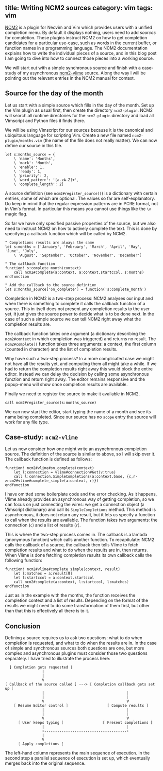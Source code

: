 title: Writing NCM2 sources
category: vim
tags: vim
---

[NCM2] is a plugin for Neovim and Vim which provides users with a unified
completion menu. By default it displays nothing, users need to add *sources*
for completion. These plugins instruct NCM2 on how to get completion candidates
for a particular use-case, such as words in the current buffer, or function
names in a programming language. The NCM2 documentation explains how to write
the individual pieces of a source, and in this blog post I am going to dive
into how to connect those pieces into a working source.

We will start out with a simple synchronous source and finish with a case-study
of my asynchronous [ncm2-vlime] source. Along the way I will be pointing out
the relevant entries in the NCM2 manual for context.


## Source for the day of the month

Let us start with a simple source which fills in the day of the month. Set up
the Vim plugin as usual first, then create the directory `ncm2-plugin`. NCM2
will search all runtime directories for the `ncm2-plugin` directory and load
all Vimscript and Python files it finds there.

We will be using Vimscript for our sources because it is the canonical and
ubiquitous language for scripting Vim. Create a new file named
`ncm2-plugin/months.vim` (the name of the file does not really matter). We can
now define our source in this file.

```vim
let s:months_source = {
    \ 'name': 'Months',
    \ 'mark': 'Month',
    \ 'enable': 1,
    \ 'ready': 1,
    \ 'priority': 2,
    \ 'word_pattern': '[a-zA-Z]+',
    \ 'complete_length': 2}
```

A source definition (see `ncm2#register_source()`) is a dictionary with certain
entries, some of which are optional. The values so far are self-explanatory. Do
keep in mind that the regular expression patterns are in PCRE format, not in
Vim's format. In particular this means you cannot use things like the `\v`
magic flag.

So far we have only specified passive properties of the source, but we also
need to instruct NCM2 on how to actively complete the text. This is done by
specifying a callback function which will be called by NCM2.

```vim
" Completions results are always the same
let s:months = ['January', 'February', 'March', 'April', 'May', 'June', 'July',
    \ 'August', 'September', 'October', 'November', 'December']

" The callback function
function! s:complete_month(context)
    call ncm2#complete(a:context, a:context.startccol, s:months)
endfunction

" Add the callback to the source defintion
let s:months_source['on_complete'] = function('s:complete_month')
```

Completion in NCM2 is a two-step process: NCM2 analyses our input and when
there is something to complete it calls the callback function of a source. This
in itself does not present any completion results to the user yet, it just
gives the source power to decide what is to be done next. In the case of such a
simple source we can tell NCM2 right away what the completion results are.

The callback function takes one argument (a dictionary describing the
`ncm2#context` in which completion was triggered) and returns no result. The
`ncm2#complete()` function takes three arguments: a context, the first column
(counted in character) and the list of completion results.

Why have such a two-step process? In a more complicated case we might not have
all the results yet, and computing them all might take a while. If we had to
return the completion results right away this would block the entire editor.
Instead we can delay the decision by calling some asynchronous function and
return right away. The editor remains responsive and the popup-menu will show
once completion results are available.

Finally we need to register the source to make it available in NCM2.

```vim
call ncm2#register_source(s:months_source)
```

We can now start the editor, start typing the name of a month and see its name
being completed. Since our source has no `scope` entry the source will work for
any file type.


## Case-study: `ncm2-vlime`

Let us now consider how one might write an asynchronous completion source. The
definition of the source is similar to above, so I will skip over it. The
callback function is defined as follows:

```vim
function! ncm2#vlime#on_complete(context)
    let l:connection = vlime#connection#Get(v:true)
    call l:connection.SimpleCompletions(a:context.base, {c,r->ncm2#vlime#complete_simple(a:context, r)})
endfunction
```

I have omitted some boilerplate code and the error checking. As it happens,
Vlime already provides an asynchronous way of getting completion, so we can
focus on just connecting the wires: we get a connection object (a Vimscript
dictionary) and call its `SimpleCompletions` method. This method is
asynchronous, it does not return any result, but it lets us specify a function
to call when the results are available. The function takes two arguments: the
connection (`c`) and a list of results (`r`).

This is where the two-step process comes in. The callback is a lambda
(anonymous function) which calls another function. To recapitulate: NCM2 calls
the callback of a source, the callback then tells Vlime to fetch completion
results and what to do when the results are in, then returns. When Vlime is
done fetching completion results its own callback calls the following function:

```vim
function! ncm2#vlime#complete_simple(context, result)
    let l:matches = a:result[0]
    let l:startccol = a:context.startccol
    call ncm2#complete(a:context, l:startccol, l:matches)
endfunction
```

Just as in the example with the months, the function receives the completion
context and a list of results. Depending on the format of the results we might
need to do some transformation of them first, but other than that this is
effectively all there is to it.


## Conclusion

Defining a source requires us to ask two questions: what to do when completion
is requested, and what to do when the results are in. In the case of simple and
synchronous sources both questions are one, but more complex and asynchronous
plugins must consider those two questions separately. I have tried to
illustrate the process here:

```
  [ Completion gets requested ]
                 |
                 |
                 V
[ Callback of the source called ] ---> [ Completion callback gets set up ]
                 |                                      |
                 |                                      |
                 V                                      V
    [ Resume Editor control ]                  [ Compute results ]
                 |                                      |
                 |                                      |
                 V                                      V
      [ User keeps typing ]                  [ Present completions ]
                 |                                      |
                 +--------------------------------------+
                 |
                 V
      [ Apply completions ]
```

The left-hand column represents the main sequence of execution. In the second
step a parallel sequence of execution is set up, which eventually merges back
into the original sequence.

[NCM2]: https://github.com/ncm2/ncm2
[Vlime]: https://github.com/l04m33/vlime/
[ncm2-vlime]: https://gitlab.com/HiPhish/ncm2-vlime
